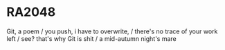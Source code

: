 # RA2048

Git, a poem /
you push, i have to overwrite, /
there's no trace of your work left /
see? that's why Git is shit /
a mid-autumn night's mare
